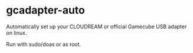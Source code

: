 # gcadapter-auto
Automatically set up your CLOUDREAM or official Gamecube USB adapter on linux. 

Run with sudo/doas or as root.
